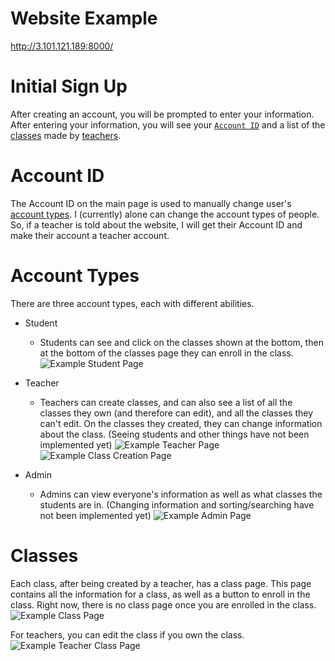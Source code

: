 # Website Example
http://3.101.121.189:8000/

# Initial Sign Up 
After creating an account, you will be prompted to enter your information. After entering your information, you will see your [`Account ID`](https://github.com/gfdsohgdkoshgiodsbblbngsal/YDRC-Website/edit/main/README.md#account-id) and a list of the [classes](https://github.com/gfdsohgdkoshgiodsbblbngsal/YDRC-Website/edit/main/README.md#classes) made by [teachers](https://github.com/gfdsohgdkoshgiodsbblbngsal/YDRC-Website/edit/main/README.md#account-types).

# Account ID

The Account ID on the main page is used to manually change user's [account types](https://github.com/gfdsohgdkoshgiodsbblbngsal/YDRC-Website/edit/main/README.md#account-types). I (currently) alone can change the account types of people. So, if a teacher is told about the website, I will get their Account ID and make their account a teacher account.

# Account Types

There are three account types, each with different abilities.

- Student
  - Students can see and click on the classes shown at the bottom, then at the bottom of the classes page they can enroll in the class.
![Example Student Page](https://github.com/gfdsohgdkoshgiodsbblbngsal/YDRC-Website/blob/main/Screenshot%202024-01-04%20224150.png?raw=true)

- Teacher
  - Teachers can create classes, and can also see a list of all the classes they own (and therefore can edit), and all the classes they can't edit. On the classes they created, they can change information about the class. (Seeing students and other things have not been implemented yet)
![Example Teacher Page](https://github.com/gfdsohgdkoshgiodsbblbngsal/YDRC-Website/blob/main/Screenshot%202024-01-04%20224219.png?raw=true)
![Example Class Creation Page](https://github.com/gfdsohgdkoshgiodsbblbngsal/YDRC-Website/blob/main/Screenshot%202024-01-04%20224305.png?raw=true)

- Admin
  - Admins can view everyone's information as well as what classes the students are in. (Changing information and sorting/searching have not been implemented yet)
![Example Admin Page](https://github.com/gfdsohgdkoshgiodsbblbngsal/YDRC-Website/blob/main/Screenshot%202024-01-04%20224336.png?raw=true)

# Classes

Each class, after being created by a teacher, has a class page. This page contains all the information for a class, as well as a button to enroll in the class. Right now, there is no class page once you are enrolled in the class.
![Example Class Page](https://github.com/gfdsohgdkoshgiodsbblbngsal/YDRC-Website/blob/main/Screenshot%202024-01-04%20225800.png?raw=true)

For teachers, you can edit the class if you own the class.
![Example Teacher Class Page](https://github.com/gfdsohgdkoshgiodsbblbngsal/YDRC-Website/blob/main/Screenshot%202024-01-04%20230033.png?raw=true)
